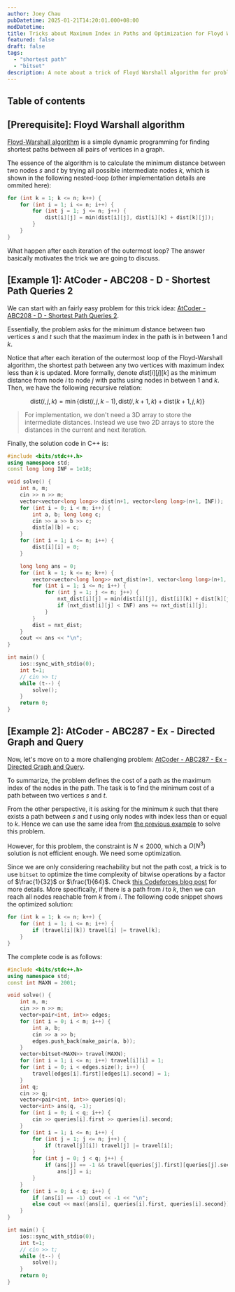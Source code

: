 ```yaml
---
author: Joey Chau
pubDatetime: 2025-01-21T14:20:01.000+08:00
modDatetime:
title: Tricks about Maximum Index in Paths and Optimization for Floyd Warshall Algorithm
featured: false
draft: false
tags:
  - "shortest path"
  - "bitset"
description: A note about a trick of Floyd Warshall algorithm for problems about maximum index in paths.
---
```


## Table of contents

## [Prerequisite]: Floyd Warshall algorithm

[Floyd-Warshall algorithm](https://en.wikipedia.org/wiki/Floyd%E2%80%93Warshall_algorithm) is a simple dynamic programming for finding shortest paths between all pairs of vertices in a graph.

The essence of the algorithm is to calculate the minimum distance between two nodes $s$ and $t$ by trying all possible intermediate nodes $k$, which is shown in the following nested-loop (other implementation details are ommited here):

```cpp
for (int k = 1; k <= n; k++) {
    for (int i = 1; i <= n; i++) {
        for (int j = 1; j <= n; j++) {
            dist[i][j] = min(dist[i][j], dist[i][k] + dist[k][j]);
        }
    }
}
```

What happen after each iteration of the outermost loop? The answer basically motivates the trick we are going to discuss.

## [Example 1]: AtCoder - ABC208 - D - Shortest Path Queries 2

We can start with an fairly easy problem for this trick idea: [AtCoder - ABC208 - D - Shortest Path Queries 2](https://atcoder.jp/contests/abc208/tasks/abc208_d).

Essentially, the problem asks for the minimum distance between two vertices $s$ and $t$ such that the maximum index in the path is in between $1$ and $k$.

Notice that after each iteration of the outermost loop of the Floyd-Warshall algorithm, the shortest path between any two vertices with maximum index less than $k$ is updated. More formally, denote $dist[i][j][k]$ as the minimum distance from node $i$ to node $j$ with paths using nodes in between $1$ and $k$. Then, we have the following recursive relation:

$$
\text{dist}(i, j, k)=\min\{\text{dist}(i, j, k-1), \text{dist}(i, k+1, k) + \text{dist}(k+1, j, k)\}
$$

> For implementation, we don't need a 3D array to store the intermediate distances. Instead we use two 2D arrays to store the distances in the current and next iteration.

Finally, the solution code in C++ is:

```cpp
#include <bits/stdc++.h>
using namespace std;
const long long INF = 1e18;

void solve() {
	int n, m;
	cin >> n >> m;
	vector<vector<long long>> dist(n+1, vector<long long>(n+1, INF));
	for (int i = 0; i < m; i++) {
		int a, b; long long c;
		cin >> a >> b >> c;
		dist[a][b] = c;
	}
	for (int i = 1; i <= n; i++) {
		dist[i][i] = 0;
	}

	long long ans = 0;
	for (int k = 1; k <= n; k++) {
		vector<vector<long long>> nxt_dist(n+1, vector<long long>(n+1, INF));
		for (int i = 1; i <= n; i++) {
			for (int j = 1; j <= n; j++) {
				nxt_dist[i][j] = min(dist[i][j], dist[i][k] + dist[k][j]);
				if (nxt_dist[i][j] < INF) ans += nxt_dist[i][j];
			}
		}
		dist = nxt_dist;
	}
	cout << ans << "\n";
}

int main() {
	ios::sync_with_stdio(0);
	int t=1;
	// cin >> t;
	while (t--) {
		solve();
	}
	return 0;
}
```

## [Example 2]: AtCoder - ABC287 - Ex - Directed Graph and Query

Now, let's move on to a more challenging problem: [AtCoder - ABC287 - Ex - Directed Graph and Query](https://atcoder.jp/contests/abc287/tasks/abc287_h).

To summarize, the problem defines the cost of a path as the maximum index of the nodes in the path. The task is to find the minimum cost of a path between two vertices $s$ and $t$.

From the other perspective, it is asking for the minimum $k$ such that there exists a path between $s$ and $t$ using only nodes with index less than or equal to $k$. Hence we can use the same idea from [the previous example](#example-1-atcoder---abc208---d---shortest-path-queries-2) to solve this problem.

However, for this problem, the constraint is $N \leq 2000$, which a $O(N^3)$ solution is not efficient enough. We need some optimization.

Since we are only considering reachability but not the path cost, a trick is to use `bitset` to optimize the time complexity of bitwise operations by a factor of $\frac{1}{32}$ or $\frac{1}{64}$. Check [this Codeforces blog post](https://codeforces.com/blog/entry/73558) for more details. More specifically, if there is a path from $i$ to $k$, then we can reach all nodes reachable from $k$ from $i$. The following code snippet shows the optimized solution:

```cpp
for (int k = 1; k <= n; k++) {
    for (int i = 1; i <= n; i++) {
        if (travel[i][k]) travel[i] |= travel[k];
    }
}
```

The complete code is as follows:

```cpp
#include <bits/stdc++.h>
using namespace std;
const int MAXN = 2001;

void solve() {
	int n, m;
    cin >> n >> m;
	vector<pair<int, int>> edges;
    for (int i = 0; i < m; i++) {
        int a, b;
        cin >> a >> b;
		edges.push_back(make_pair(a, b));
    }
	vector<bitset<MAXN>> travel(MAXN);
	for (int i = 1; i <= n; i++) travel[i][i] = 1;
	for (int i = 0; i < edges.size(); i++) {
		travel[edges[i].first][edges[i].second] = 1;
	}
	int q;
	cin >> q;
	vector<pair<int, int>> queries(q);
	vector<int> ans(q, -1);
	for (int i = 0; i < q; i++) {
		cin >> queries[i].first >> queries[i].second;
	}
	for (int i = 1; i <= n; i++) {
		for (int j = 1; j <= n; j++) {
			if (travel[j][i]) travel[j] |= travel[i];
		}
		for (int j = 0; j < q; j++) {
			if (ans[j] == -1 && travel[queries[j].first][queries[j].second])
				ans[j] = i;
		}
	}
	for (int i = 0; i < q; i++) {
		if (ans[i] == -1) cout << -1 << "\n";
		else cout << max({ans[i], queries[i].first, queries[i].second}) << "\n";
	}
}

int main() {
	ios::sync_with_stdio(0);
	int t=1;
	// cin >> t;
	while (t--) {
		solve();
	}
	return 0;
}
```